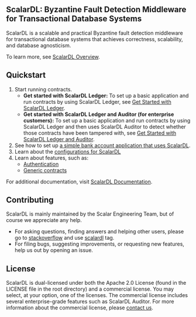 ## ScalarDL: Byzantine Fault Detection Middleware for Transactional Database Systems

ScalarDL is a scalable and practical Byzantine fault detection middleware for transactional database systems that achieves correctness, scalability, and database agnosticism.

To learn more, see [ScalarDL Overview](https://scalardl.scalar-labs.com/docs/latest/overview).

## Quickstart

1. Start running contracts.
   - **Get started with ScalarDL Ledger:** To set up a basic application and run contracts by using ScalarDL Ledger, see [Get Started with ScalarDL Ledger](https://scalardl.scalar-labs.com/docs/latest/getting-started).
   - **Get started with ScalarDL Ledger and Auditor (for enterprise customers):** To set up a basic application and run contracts by using ScalarDL Ledger and then uses ScalarDL Auditor to detect whether those contracts have been tampered with, see [Get Started with ScalarDL Ledger and Auditor](https://scalardl.scalar-labs.com/docs/latest/getting-started-auditor).
2. See how to set up [a simple bank account application that uses ScalarDL](https://scalardl.scalar-labs.com/docs/latest/applications/simple-bank-account).
3. Learn about the [configurations for ScalarDL](https://scalardl.scalar-labs.com/docs/latest/configurations)
4. Learn about features, such as:
   - [Authentication](https://scalardl.scalar-labs.com/docs/latest/authentication)
   - [Generic contracts](https://scalardl.scalar-labs.com/docs/latest/use-generic-contracts)

For additional documentation, visit [ScalarDL Documentation](https://scalardl.scalar-labs.com/docs/latest/).

## Contributing 
ScalarDL is mainly maintained by the Scalar Engineering Team, but of course we appreciate any help.

* For asking questions, finding answers and helping other users, please go to [stackoverflow](https://stackoverflow.com/) and use [scalardl](https://stackoverflow.com/questions/tagged/scalardl) tag.
* For filing bugs, suggesting improvements, or requesting new features, help us out by opening an issue.

## License

ScalarDL is dual-licensed under both the Apache 2.0 License (found in the LICENSE file in the root directory) and a commercial license. You may select, at your option, one of the licenses. The commercial license includes several enterprise-grade features such as ScalarDL Auditor. For more information about the commercial license, please [contact us](https://www.scalar-labs.com/contact).
